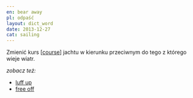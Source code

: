 ```yaml
---
en: bear away
pl: odpaść
layout: dict_word
date: 2013-12-27
cat: sailing
---
```


Zmienić kurs [[course](/dict/c/course.html)] jachtu w kierunku przeciwnym do tego z którego wieje wiatr.

*zobacz też:*

* [luff up](/dict/l/luff-up.html)
* [free off](/dict/f/free-off.html)
